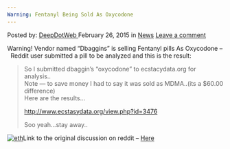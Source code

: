 ```yaml
---
Warning: Fentanyl Being Sold As Oxycodone
---
```

<article class="post-listing post-9324 post type-post status-publish format-standard hentry category-news tag-fentanyl tag-oxycodone  
<div class="post-inner">
<span>Posted by: <a href="https://www.deepdotweb.com/author/admin/" title="">DeepDotWeb </a></span>
<span>February 26, 2015</span>
<span>in <a href="https://www.deepdotweb.com/category/news/" rel="category tag">News</a></span>
<span><a href="https://www.deepdotweb.com/2015/02/26/warning-fentanyl-being-sold-as-oxycodone/#respond">Leave a comment</a></span>


<p>Warning! Vendor named &#8220;Dbaggins&#8221; is selling Fentanyl pills As Oxycodone &#8211;  Reddit user submitted a pill to be analyzed and this is the result:</p>
<blockquote><p>So I submitted dbaggin&#8217;s &#8220;oxycodone&#8221; to ecstacydata.org for analysis..<br/>
    Note &#8212; to save money I had to say it was sold as MDMA..(its a $60.00 difference)<br/>
    Here are the results&#8230;</p>
<p><a href="http://www.ecstasydata.org/view.php?id=3476">http://www.ecstasydata.org/view.php?id=3476</a></p>
<p>Soo yeah&#8230;stay away..</p></blockquote>
<p><a href="/imgs/2015/02/eth.png"><img class="aligncenter size-full wp-image-9325" src="/imgs/2015/02/eth.png" alt="eth" width="727" height="630" srcset="/imgs/2015/02/eth.png 727w, /imgs/2015/02/eth-300x260.png 300w" sizes="(max-width: 727px) 100vw, 727px"/></a>Link to the original discussion on reddit &#8211; <a href="http://www.reddit.com/r/DarkNetMarkets/comments/2x72ze/dbaggins_ecstasydataorg/">Here</a></p>
</div>
<span style="display:none"><a href="https://www.deepdotweb.com/tag/fentanyl/" rel="tag">fentanyl</a> <a href="https://www.deepdotweb.com/tag/oxycodone/" rel="tag">oxycodone</a> <a href="https://www.deepdotweb.com/tag/sold/" rel="tag">sold</a> <a href="https://www.deepdotweb.com/tag/warning/" rel="tag">warning</a></span> <span style="display:none" class="updated">2015-02-26